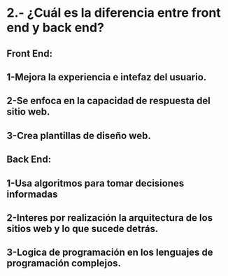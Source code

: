 # 2.- ¿Cuál es la diferencia entre front end y back end?

## Front End: 
## 1-Mejora la experiencia e intefaz del usuario.
## 2-Se enfoca en la capacidad de respuesta del sitio web.
## 3-Crea plantillas de diseño web.
##
## Back End:
## 1-Usa algoritmos para tomar decisiones informadas
## 2-Interes por realización la arquitectura de los sitios web y lo que sucede detrás. 
## 3-Logica de programación en los lenguajes de programación complejos.